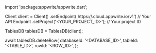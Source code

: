 import 'package:appwrite/appwrite.dart';

Client client = Client()
    .setEndpoint('https://<REGION>.cloud.appwrite.io/v1') // Your API Endpoint
    .setProject('<YOUR_PROJECT_ID>'); // Your project ID

TablesDB tablesDB = TablesDB(client);

await tablesDB.deleteRow(
    databaseId: '<DATABASE_ID>',
    tableId: '<TABLE_ID>',
    rowId: '<ROW_ID>',
);
